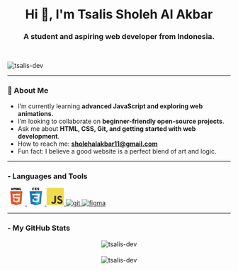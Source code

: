 <h1 align="center">Hi 👋, I'm Tsalis Sholeh Al Akbar</h1>
<h3 align="center">A student and aspiring web developer from Indonesia.</h3>

<br>

<p align="left"> <img src="https://komarev.com/ghpvc/?username=tsalis-dev&label=Profile%20views&color=0e75b6&style=flat" alt="tsalis-dev" /> </p>

---

### 👨 About Me

- I’m currently learning **advanced JavaScript and exploring web animations**.
- I’m looking to collaborate on **beginner-friendly open-source projects**.
- Ask me about **HTML, CSS, Git, and getting started with web development**.
- How to reach me: **[sholehalakbar11@gmail.com](mailto:sholehalakbar11@gmail.com)**
- Fun fact: I believe a good website is a perfect blend of art and logic.

---

### - Languages and Tools

<p align="left">
  <a href="https://www.w3.org/html/" target="_blank"> <img src="https://raw.githubusercontent.com/devicons/devicon/master/icons/html5/html5-original-wordmark.svg" alt="html5" width="40" height="40"/> </a>
  <a href="https://www.w3schools.com/css/" target="_blank"> <img src="https://raw.githubusercontent.com/devicons/devicon/master/icons/css3/css3-original-wordmark.svg" alt="css3" width="40" height="40"/> </a>
  <a href="https://developer.mozilla.org/en-US/docs/Web/JavaScript" target="_blank"> <img src="https://raw.githubusercontent.com/devicons/devicon/master/icons/javascript/javascript-original.svg" alt="javascript" width="40" height="40"/> </a>
  <a href="https://git-scm.com/" target="_blank"> <img src="https://www.vectorlogo.zone/logos/git-scm/git-scm-icon.svg" alt="git" width="40" height="40"/> </a>
  <a href="https://www.figma.com/" target="_blank"> <img src="https://www.vectorlogo.zone/logos/figma/figma-icon.svg" alt="figma" width="40" height="40"/> </a>
</p>

---

### - My GitHub Stats

<p align="center">
  <img align="center" src="https://github-readme-stats.vercel.app/api?username=tsalis-dev&show_icons=true&locale=en&theme=tokyonight" alt="tsalis-dev" />
  <br><br>
  <img align="center" src="https://github-readme-stats.vercel.app/api/top-langs?username=tsalis-dev&layout=compact&locale=en&theme=tokyonight" alt="tsalis-dev" />
</p>
